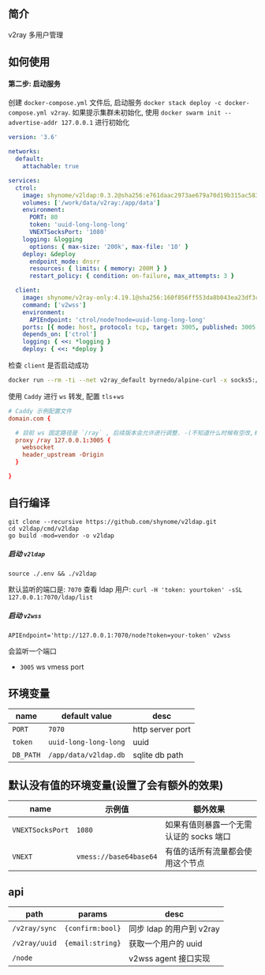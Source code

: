 ## 简介

v2ray 多用户管理

## 如何使用

#### 第二步: 启动服务

创建 `docker-compose.yml` 文件后, 启动服务 `docker stack deploy -c docker-compose.yml v2ray`.
如果提示集群未初始化, 使用 `docker swarm init --advertise-addr 127.0.0.1` 进行初始化

```yml
version: '3.6'

networks:
  default:
    attachable: true

services:
  ctrol:
    image: shynome/v2ldap:0.3.2@sha256:e761daac2973ae679a70d19b315ac5830871a2df778802a7409c14970ebc7f7d
    volumes: ['/work/data/v2ray:/app/data']
    environment:
      PORT: 80
      token: 'uuid-long-long-long'
      VNEXTSocksPort: '1080'
    logging: &logging
      options: { max-size: '200k', max-file: '10' }
    deploy: &deploy
      endpoint_mode: dnsrr
      resources: { limits: { memory: 200M } }
      restart_policy: { condition: on-failure, max_attempts: 3 }

  client:
    image: shynome/v2ray-only:4.19.1@sha256:160f856ff553da8b043ea23df3c8937589cf9ac6a0e2d76e7c0093bf3aa5d6ad
    command: ['v2wss']
    environment:
      APIEndpoint: 'ctrol/node?node=uuid-long-long-long'
    ports: [{ mode: host, protocol: tcp, target: 3005, published: 3005 }]
    depends_on: ['ctrol']
    logging: { <<: *logging }
    deploy: { <<: *deploy }
```

检查 `client` 是否启动成功

```sh
docker run --rm -ti --net v2ray_default byrnedo/alpine-curl -x socks5://client:1080 google.com
```

使用 `Caddy` 进行 `ws` 转发, 配置 `tls`+`ws`

```conf
# Caddy 示例配置文件
domain.com {

  # 目前 ws 固定路径是 `/ray` , 后续版本会允许进行调整. -(不知道什么时候有空改,有 pr 就好了 x_x)-
  proxy /ray 127.0.0.1:3005 {
    websocket
    header_upstream -Origin
  }

}
```

## 自行编译

```
git clone --recursive https://github.com/shynome/v2ldap.git
cd v2ldap/cmd/v2ldap
go build -mod=vendor -o v2ldap
```

##### 启动 `v2ldap`

`source ./.env && ./v2ldap`

默认监听的端口是: `7070`
查看 ldap 用户: `curl -H 'token: yourtoken' -sSL 127.0.0.1:7070/ldap/list`

##### 启动 `v2wss`

`APIEndpoint='http://127.0.0.1:7070/node?token=your-token' v2wss`

会监听一个端口

- `3005` ws vmess port

## 环境变量

| name      | default value         | desc             |
| --------- | --------------------- | ---------------- |
| `PORT`    | `7070`                | http server port |
| `token`   | `uuid-long-long-long` | uuid             |
| `DB_PATH` | `/app/data/v2ldap.db` | sqlite db path   |

## 默认没有值的环境变量(设置了会有额外的效果)

| name             | 示例值                 | 额外效果                                |
| ---------------- | ---------------------- | --------------------------------------- |
| `VNEXTSocksPort` | `1080`                 | 如果有值则暴露一个无需认证的 socks 端口 |
| `VNEXT`          | `vmess://base64base64` | 有值的话所有流量都会使用这个节点        |

## api

| path          | params           | desc                     |
| ------------- | ---------------- | ------------------------ |
| `/v2ray/sync` | `{confirm:bool}` | 同步 ldap 的用户到 v2ray |
| `/v2ray/uuid` | `{email:string}` | 获取一个用户的 uuid      |
| `/node`       |                  | v2wss agent 接口实现     |

